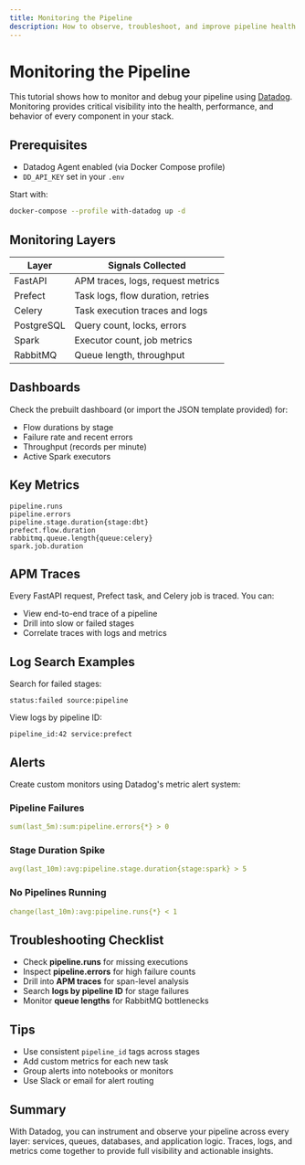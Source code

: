 ```yaml
---
title: Monitoring the Pipeline
description: How to observe, troubleshoot, and improve pipeline health using Datadog
---
```


# Monitoring the Pipeline

This tutorial shows how to monitor and debug your pipeline using [Datadog](https://www.datadoghq.com/). Monitoring provides critical visibility into the health, performance, and behavior of every component in your stack.

## Prerequisites

- Datadog Agent enabled (via Docker Compose profile)
- `DD_API_KEY` set in your `.env`

Start with:

```bash
docker-compose --profile with-datadog up -d
```

## Monitoring Layers

| Layer      | Signals Collected                 |
| ---------- | --------------------------------- |
| FastAPI    | APM traces, logs, request metrics |
| Prefect    | Task logs, flow duration, retries |
| Celery     | Task execution traces and logs    |
| PostgreSQL | Query count, locks, errors        |
| Spark      | Executor count, job metrics       |
| RabbitMQ   | Queue length, throughput          |

## Dashboards

Check the prebuilt dashboard (or import the JSON template provided) for:

- Flow durations by stage
- Failure rate and recent errors
- Throughput (records per minute)
- Active Spark executors

## Key Metrics

```text
pipeline.runs
pipeline.errors
pipeline.stage.duration{stage:dbt}
prefect.flow.duration
rabbitmq.queue.length{queue:celery}
spark.job.duration
```

## APM Traces

Every FastAPI request, Prefect task, and Celery job is traced. You can:

- View end-to-end trace of a pipeline
- Drill into slow or failed stages
- Correlate traces with logs and metrics

## Log Search Examples

Search for failed stages:

```text
status:failed source:pipeline
```

View logs by pipeline ID:

```text
pipeline_id:42 service:prefect
```

## Alerts

Create custom monitors using Datadog's metric alert system:

### Pipeline Failures

```yaml
sum(last_5m):sum:pipeline.errors{*} > 0
```

### Stage Duration Spike

```yaml
avg(last_10m):avg:pipeline.stage.duration{stage:spark} > 5
```

### No Pipelines Running

```yaml
change(last_10m):avg:pipeline.runs{*} < 1
```

## Troubleshooting Checklist

- Check **pipeline.runs** for missing executions
- Inspect **pipeline.errors** for high failure counts
- Drill into **APM traces** for span-level analysis
- Search **logs by pipeline ID** for stage failures
- Monitor **queue lengths** for RabbitMQ bottlenecks

## Tips

- Use consistent `pipeline_id` tags across stages
- Add custom metrics for each new task
- Group alerts into notebooks or monitors
- Use Slack or email for alert routing

## Summary

With Datadog, you can instrument and observe your pipeline across every layer: services, queues, databases, and application logic. Traces, logs, and metrics come together to provide full visibility and actionable insights.
